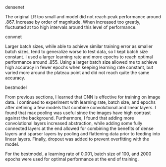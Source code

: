 densenet

The original LR too small and model did not reach peak performance around .867. Increase by order of magnitude. When increased too greatly, fluctuated at too high intervals around this level of performance.

convnet

Larger batch sizes, while able to achieve similar training error as smaller batch sizes, tend to generalize worse to test data, so I kept batch size constant. I used a larger learning rate and more epochs to reach optimal performance around .855. Using a larger batch size allowed me to achieve high accuracy in fewer epochs when keeping learning rate constant, but varied more around the plateau point and did not reach quite the same accuracy.

bestmodel

From previous sections, I learned that CNN is effective for training on image data. I continued to experiment with learning rate, batch size, and epochs after defining a few models that combine convolutional and linear layers. I found that max pooling was useful since the images have high contrast against the background. Furthermore, I found that adding more convolutional layers increased abstraction, while adding some fully connected layers at the end allowed for combining the benefits of dense layers and sparser layers by pooling and flattening data prior to feeding into linear layers. Finally, dropout was added to prevent overfitting with the model.

For the bestmodel, a learning rate of 0.001, batch size of 100, and 2000 epochs were used for optimal performance at the end of training.